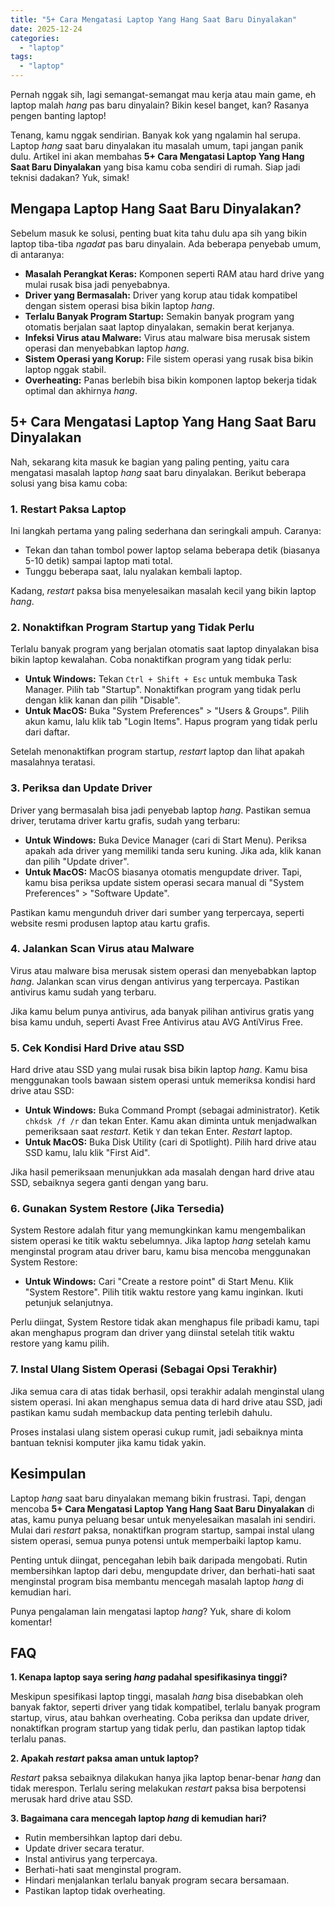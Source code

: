 ```yaml
---
title: "5+ Cara Mengatasi Laptop Yang Hang Saat Baru Dinyalakan"
date: 2025-12-24
categories: 
  - "laptop"
tags: 
  - "laptop"
---
```


Pernah nggak sih, lagi semangat-semangat mau kerja atau main game, eh laptop malah _hang_ pas baru dinyalain? Bikin kesel banget, kan? Rasanya pengen banting laptop!

Tenang, kamu nggak sendirian. Banyak kok yang ngalamin hal serupa. Laptop _hang_ saat baru dinyalakan itu masalah umum, tapi jangan panik dulu. Artikel ini akan membahas **5+ Cara Mengatasi Laptop Yang Hang Saat Baru Dinyalakan** yang bisa kamu coba sendiri di rumah. Siap jadi teknisi dadakan? Yuk, simak!

## Mengapa Laptop Hang Saat Baru Dinyalakan?

Sebelum masuk ke solusi, penting buat kita tahu dulu apa sih yang bikin laptop tiba-tiba _ngadat_ pas baru dinyalain. Ada beberapa penyebab umum, di antaranya:

- **Masalah Perangkat Keras:** Komponen seperti RAM atau hard drive yang mulai rusak bisa jadi penyebabnya.
- **Driver yang Bermasalah:** Driver yang korup atau tidak kompatibel dengan sistem operasi bisa bikin laptop _hang_.
- **Terlalu Banyak Program Startup:** Semakin banyak program yang otomatis berjalan saat laptop dinyalakan, semakin berat kerjanya.
- **Infeksi Virus atau Malware:** Virus atau malware bisa merusak sistem operasi dan menyebabkan laptop _hang_.
- **Sistem Operasi yang Korup:** File sistem operasi yang rusak bisa bikin laptop nggak stabil.
- **Overheating:** Panas berlebih bisa bikin komponen laptop bekerja tidak optimal dan akhirnya _hang_.

## 5+ Cara Mengatasi Laptop Yang Hang Saat Baru Dinyalakan

Nah, sekarang kita masuk ke bagian yang paling penting, yaitu cara mengatasi masalah laptop _hang_ saat baru dinyalakan. Berikut beberapa solusi yang bisa kamu coba:

### 1\. Restart Paksa Laptop

Ini langkah pertama yang paling sederhana dan seringkali ampuh. Caranya:

- Tekan dan tahan tombol power laptop selama beberapa detik (biasanya 5-10 detik) sampai laptop mati total.
- Tunggu beberapa saat, lalu nyalakan kembali laptop.

Kadang, _restart_ paksa bisa menyelesaikan masalah kecil yang bikin laptop _hang_.

### 2\. Nonaktifkan Program Startup yang Tidak Perlu

Terlalu banyak program yang berjalan otomatis saat laptop dinyalakan bisa bikin laptop kewalahan. Coba nonaktifkan program yang tidak perlu:

- **Untuk Windows:** Tekan `Ctrl + Shift + Esc` untuk membuka Task Manager. Pilih tab "Startup". Nonaktifkan program yang tidak perlu dengan klik kanan dan pilih "Disable".
- **Untuk MacOS:** Buka "System Preferences" > "Users & Groups". Pilih akun kamu, lalu klik tab "Login Items". Hapus program yang tidak perlu dari daftar.

Setelah menonaktifkan program startup, _restart_ laptop dan lihat apakah masalahnya teratasi.

### 3\. Periksa dan Update Driver

Driver yang bermasalah bisa jadi penyebab laptop _hang_. Pastikan semua driver, terutama driver kartu grafis, sudah yang terbaru:

- **Untuk Windows:** Buka Device Manager (cari di Start Menu). Periksa apakah ada driver yang memiliki tanda seru kuning. Jika ada, klik kanan dan pilih "Update driver".
- **Untuk MacOS:** MacOS biasanya otomatis mengupdate driver. Tapi, kamu bisa periksa update sistem operasi secara manual di "System Preferences" > "Software Update".

Pastikan kamu mengunduh driver dari sumber yang terpercaya, seperti website resmi produsen laptop atau kartu grafis.

### 4\. Jalankan Scan Virus atau Malware

Virus atau malware bisa merusak sistem operasi dan menyebabkan laptop _hang_. Jalankan scan virus dengan antivirus yang terpercaya. Pastikan antivirus kamu sudah yang terbaru.

Jika kamu belum punya antivirus, ada banyak pilihan antivirus gratis yang bisa kamu unduh, seperti Avast Free Antivirus atau AVG AntiVirus Free.

### 5\. Cek Kondisi Hard Drive atau SSD

Hard drive atau SSD yang mulai rusak bisa bikin laptop _hang_. Kamu bisa menggunakan tools bawaan sistem operasi untuk memeriksa kondisi hard drive atau SSD:

- **Untuk Windows:** Buka Command Prompt (sebagai administrator). Ketik `chkdsk /f /r` dan tekan Enter. Kamu akan diminta untuk menjadwalkan pemeriksaan saat _restart_. Ketik `Y` dan tekan Enter. _Restart_ laptop.
- **Untuk MacOS:** Buka Disk Utility (cari di Spotlight). Pilih hard drive atau SSD kamu, lalu klik "First Aid".

Jika hasil pemeriksaan menunjukkan ada masalah dengan hard drive atau SSD, sebaiknya segera ganti dengan yang baru.

### 6\. Gunakan System Restore (Jika Tersedia)

System Restore adalah fitur yang memungkinkan kamu mengembalikan sistem operasi ke titik waktu sebelumnya. Jika laptop _hang_ setelah kamu menginstal program atau driver baru, kamu bisa mencoba menggunakan System Restore:

- **Untuk Windows:** Cari "Create a restore point" di Start Menu. Klik "System Restore". Pilih titik waktu restore yang kamu inginkan. Ikuti petunjuk selanjutnya.

Perlu diingat, System Restore tidak akan menghapus file pribadi kamu, tapi akan menghapus program dan driver yang diinstal setelah titik waktu restore yang kamu pilih.

### 7\. Instal Ulang Sistem Operasi (Sebagai Opsi Terakhir)

Jika semua cara di atas tidak berhasil, opsi terakhir adalah menginstal ulang sistem operasi. Ini akan menghapus semua data di hard drive atau SSD, jadi pastikan kamu sudah membackup data penting terlebih dahulu.

Proses instalasi ulang sistem operasi cukup rumit, jadi sebaiknya minta bantuan teknisi komputer jika kamu tidak yakin.

## Kesimpulan

Laptop _hang_ saat baru dinyalakan memang bikin frustrasi. Tapi, dengan mencoba **5+ Cara Mengatasi Laptop Yang Hang Saat Baru Dinyalakan** di atas, kamu punya peluang besar untuk menyelesaikan masalah ini sendiri. Mulai dari _restart_ paksa, nonaktifkan program startup, sampai instal ulang sistem operasi, semua punya potensi untuk memperbaiki laptop kamu.

Penting untuk diingat, pencegahan lebih baik daripada mengobati. Rutin membersihkan laptop dari debu, mengupdate driver, dan berhati-hati saat menginstal program bisa membantu mencegah masalah laptop _hang_ di kemudian hari.

Punya pengalaman lain mengatasi laptop _hang_? Yuk, share di kolom komentar!

## FAQ

**1\. Kenapa laptop saya sering _hang_ padahal spesifikasinya tinggi?**

Meskipun spesifikasi laptop tinggi, masalah _hang_ bisa disebabkan oleh banyak faktor, seperti driver yang tidak kompatibel, terlalu banyak program startup, virus, atau bahkan overheating. Coba periksa dan update driver, nonaktifkan program startup yang tidak perlu, dan pastikan laptop tidak terlalu panas.

**2\. Apakah _restart_ paksa aman untuk laptop?**

_Restart_ paksa sebaiknya dilakukan hanya jika laptop benar-benar _hang_ dan tidak merespon. Terlalu sering melakukan _restart_ paksa bisa berpotensi merusak hard drive atau SSD.

**3\. Bagaimana cara mencegah laptop _hang_ di kemudian hari?**

- Rutin membersihkan laptop dari debu.
- Update driver secara teratur.
- Instal antivirus yang terpercaya.
- Berhati-hati saat menginstal program.
- Hindari menjalankan terlalu banyak program secara bersamaan.
- Pastikan laptop tidak overheating.
